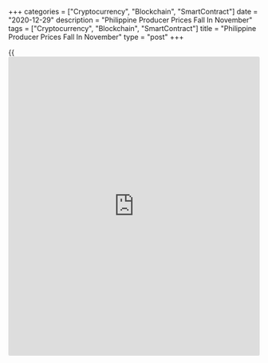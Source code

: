 +++
categories = ["Cryptocurrency", "Blockchain", "SmartContract"]
date = "2020-12-29"
description = "Philippine Producer Prices Fall In November"
tags = ["Cryptocurrency", "Blockchain", "SmartContract"]
title = "Philippine Producer Prices Fall In November"
type = "post"
+++

{{<iframe id="large-banner" src="https://www.bounty.group/#slide=21.0" width="100%" height="600" scrolling="no" style="border: 0px solid rgb(216, 221, 230); border-radius: 3px;">}}

Philippine's producer prices declined in November, data from the
Philippine Statistics Authority showed on Tuesday.

Producer prices fell 3.4 percent year-on-year in November, following a
3.3 percent decline in October.

Prices for petroleum products declined 10.8 percent annually in November
and prices for paper and paper products decreased 10.2 percent.

Meanwhile, prices for furniture and fixtures grew 18.2 percent and
beverages increased 5.2 percent.

On a month-on-month basis, producer prices fell 0.4 percent in November,
following a 0.1 percent decline in the previous month.

For comments and feedback [contact](https://www.playgroundfx.com/contact/): editorial@rtt[news](https://www.letsplayfx.com/blog/forex-news-website/).com

[Economic News][1]

 **What parts of the world are seeing the best (and worst) economic
performances lately? Click[here][2] to check out our [Econ Scorecard][2]
and find out! See up-to-the-moment [ranking](https://www.playgroundfx.com/blog/crypto-exchange-ranking/)s for the best and worst
performers in [GDP][3], [unemployment rate][4], [inflation][2] and much
more.**

   1. www.rtt[news](https://www.letsplayfx.com/blog/forex-news-website/).com/Content/EconomicNews.aspx
   2. www.rtt[news](https://www.letsplayfx.com/blog/forex-news-website/).com/economic-scorecard/world-rank/CPI/highest-performance.aspx
   3. www.rtt[news](https://www.letsplayfx.com/blog/forex-news-website/).com/economic-scorecard/world-rank/GDP/highest-performance.aspx
   4. www.rtt[news](https://www.letsplayfx.com/blog/forex-news-website/).com/economic-scorecard/world-rank/unemployment-rate/lowest-performance.aspx